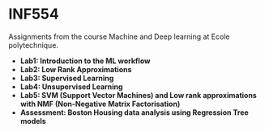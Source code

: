 # INF554

Assignments from the course Machine and Deep learning at Ecole polytechnique.

- **Lab1: Introduction to the ML workflow**
- **Lab2: Low Rank Approximations**
- **Lab3: Supervised Learning**
- **Lab4: Unsupervised Learning**
- **Lab5: SVM (Support Vector Machines) and Low rank approximations with NMF (Non-Negative Matrix Factorisation)**
- **Assessment: Boston Housing data analysis using Regression Tree models**

